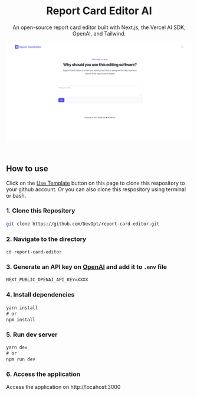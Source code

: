 <h1 align="center">Report Card Editor AI</h1>

<p align="center">
  An open-source report card editor built with Next.js, the Vercel AI SDK, OpenAI, and Tailwind.
</p>

![image](https://github.com/DevOpt/report-card-editor/blob/cfc2cf87f9ad02d4e8511ed6d82d651c7b97a27c/public/img/homepage.png?raw=true)

<br/>

## How to use

Click on the [Use Template](https://github.com/surjithctly/nextly-template/generate) button on this page to clone this respository to your github account. Or you can also clone this respository using terminal or bash.

### 1\. Clone this Repository

```bash
git clone https://github.com/DevOpt/report-card-editor.git
```

### 2\. Navigate to the directory

```
cd report-card-editor
```

### 3\. Generate an API key on [OpenAI](https://openai.com/) and add it to `.env` file

```
NEXT_PUBLIC_OPENAI_API_KEY=XXXX
```

### 4\. Install dependencies

```
yarn install
# or
npm install
```

### 5\. Run dev server

```
yarn dev
# or
npm run dev
```

### 6\. Access the application

Access the application on http://locahost:3000
